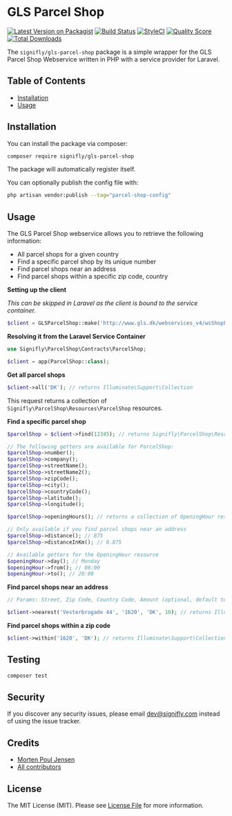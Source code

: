 # GLS Parcel Shop

[![Latest Version on Packagist](https://img.shields.io/packagist/v/signifly/gls-parcel-shop.svg?style=flat-square)](https://packagist.org/packages/signifly/gls-parcel-shop)
[![Build Status](https://img.shields.io/travis/signifly/gls-parcel-shop/master.svg?style=flat-square)](https://travis-ci.org/signifly/gls-parcel-shop)
[![StyleCI](https://styleci.io/repos/218710533/shield?branch=master)](https://styleci.io/repos/218710533)
[![Quality Score](https://img.shields.io/scrutinizer/g/signifly/gls-parcel-shop.svg?style=flat-square)](https://scrutinizer-ci.com/g/signifly/gls-parcel-shop)
[![Total Downloads](https://img.shields.io/packagist/dt/signifly/gls-parcel-shop.svg?style=flat-square)](https://packagist.org/packages/signifly/gls-parcel-shop)

The `signifly/gls-parcel-shop` package is a simple wrapper for the GLS Parcel Shop Webservice written in PHP with a service provider for Laravel.

## Table of Contents
- [Installation](#installation)
- [Usage](#usage)

## Installation

You can install the package via composer:

```bash
composer require signifly/gls-parcel-shop
```

The package will automatically register itself.


You can optionally publish the config file with:

```bash
php artisan vendor:publish --tag="parcel-shop-config"
```

## Usage

The GLS Parcel Shop webservice allows you to retrieve the following information:
- All parcel shops for a given country
- Find a specific parcel shop by its unique number
- Find parcel shops near an address
- Find parcel shops within a specific zip code, country

**Setting up the client**

*This can be skipped in Laravel as the client is bound to the service container.*

```php
$client = GLSParcelShop::make('http://www.gls.dk/webservices_v4/wsShopFinder.asmx?WSDL');
```

**Resolving it from the Laravel Service Container**

```php
use Signifly\ParcelShop\Contracts\ParcelShop;

$client = app(ParcelShop::class);
```

**Get all parcel shops**

```php
$client->all('DK'); // returns Illuminate\Support\Collection
```

This request returns a collection of `Signifly\ParcelShop\Resources\ParcelShop` resources.

**Find a specific parcel shop**

```php
$parcelShop = $client->find(12345); // returns Signifly\ParcelShop\Resources\ParcelShop

// The following getters are available for ParcelShop:
$parcelShop->number();
$parcelShop->company();
$parcelShop->streetName();
$parcelShop->streetName2();
$parcelShop->zipCode();
$parcelShop->city();
$parcelShop->countryCode();
$parcelShop->latitude();
$parcelShop->longitude(); 

$parcelShop->openingHours(); // returns a collection of OpeningHour resources

// Only available if you find parcel shops near an address
$parcelShop->distance(); // 875
$parcelShop->distanceInKm(); // 0.875

// Available getters for the OpeningHour resource
$openingHour->day(); // Monday
$openingHour->from(); // 08:00
$openingHour->to(); // 20:00
```

**Find parcel shops near an address**

```php
// Params: Street, Zip Code, Country Code, Amount (optional, default to 5)

$client->nearest('Vesterbrogade 44', '1620', 'DK', 10); // returns Illuminate\Support\Collection
```

**Find parcel shops within a zip code**

```php
$client->within('1620', 'DK'); // returns Illuminate\Support\Collection
```

## Testing

```bash
composer test
```

## Security

If you discover any security issues, please email dev@signifly.com instead of using the issue tracker.

## Credits

- [Morten Poul Jensen](https://github.com/pactode)
- [All contributors](../../contributors)

## License

The MIT License (MIT). Please see [License File](LICENSE.md) for more information.
